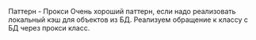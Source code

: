 ﻿Паттерн - Прокси
Очень хороший паттерн, если надо реализовать локальный кэш 
для объектов из БД. Реализуем обращение к классу с БД через прокси класс.